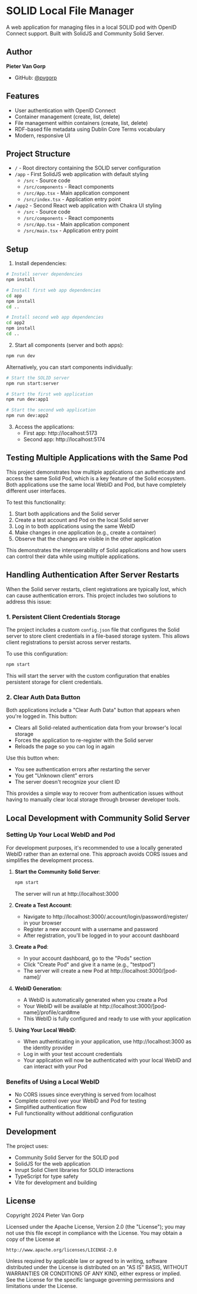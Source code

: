# SOLID Local File Manager

A web application for managing files in a local SOLID pod with OpenID Connect support. Built with SolidJS and Community Solid Server.

## Author

**Pieter Van Gorp**
- GitHub: [@pvgorp](https://github.com/pvgorp)

## Features

- User authentication with OpenID Connect
- Container management (create, list, delete)
- File management within containers (create, list, delete)
- RDF-based file metadata using Dublin Core Terms vocabulary
- Modern, responsive UI

## Project Structure

- `/` - Root directory containing the SOLID server configuration
- `/app` - First SolidJS web application with default styling
  - `/src` - Source code
  - `/src/components` - React components
  - `/src/App.tsx` - Main application component
  - `/src/index.tsx` - Application entry point
- `/app2` - Second React web application with Chakra UI styling
  - `/src` - Source code
  - `/src/components` - React components
  - `/src/App.tsx` - Main application component
  - `/src/main.tsx` - Application entry point

## Setup

1. Install dependencies:
```bash
# Install server dependencies
npm install

# Install first web app dependencies
cd app
npm install
cd ..

# Install second web app dependencies
cd app2
npm install
cd ..
```

2. Start all components (server and both apps):
```bash
npm run dev
```

Alternatively, you can start components individually:

```bash
# Start the SOLID server
npm run start:server

# Start the first web application
npm run dev:app1

# Start the second web application
npm run dev:app2
```

3. Access the applications:
   - First app: http://localhost:5173
   - Second app: http://localhost:5174

## Testing Multiple Applications with the Same Pod

This project demonstrates how multiple applications can authenticate and access the same Solid Pod, which is a key feature of the Solid ecosystem. Both applications use the same local WebID and Pod, but have completely different user interfaces.

To test this functionality:

1. Start both applications and the Solid server
2. Create a test account and Pod on the local Solid server
3. Log in to both applications using the same WebID
4. Make changes in one application (e.g., create a container)
5. Observe that the changes are visible in the other application

This demonstrates the interoperability of Solid applications and how users can control their data while using multiple applications.

## Handling Authentication After Server Restarts

When the Solid server restarts, client registrations are typically lost, which can cause authentication errors. This project includes two solutions to address this issue:

### 1. Persistent Client Credentials Storage

The project includes a custom `config.json` file that configures the Solid server to store client credentials in a file-based storage system. This allows client registrations to persist across server restarts.

To use this configuration:

```bash
npm start
```

This will start the server with the custom configuration that enables persistent storage for client credentials.

### 2. Clear Auth Data Button

Both applications include a "Clear Auth Data" button that appears when you're logged in. This button:

- Clears all Solid-related authentication data from your browser's local storage
- Forces the application to re-register with the Solid server
- Reloads the page so you can log in again

Use this button when:
- You see authentication errors after restarting the server
- You get "Unknown client" errors
- The server doesn't recognize your client ID

This provides a simple way to recover from authentication issues without having to manually clear local storage through browser developer tools.

## Local Development with Community Solid Server

### Setting Up Your Local WebID and Pod

For development purposes, it's recommended to use a locally generated WebID rather than an external one. This approach avoids CORS issues and simplifies the development process.

1. **Start the Community Solid Server**:
   ```bash
   npm start
   ```
   The server will run at http://localhost:3000

2. **Create a Test Account**:
   - Navigate to http://localhost:3000/.account/login/password/register/ in your browser
   - Register a new account with a username and password
   - After registration, you'll be logged in to your account dashboard

3. **Create a Pod**:
   - In your account dashboard, go to the "Pods" section
   - Click "Create Pod" and give it a name (e.g., "testpod")
   - The server will create a new Pod at http://localhost:3000/[pod-name]/

4. **WebID Generation**:
   - A WebID is automatically generated when you create a Pod
   - Your WebID will be available at http://localhost:3000/[pod-name]/profile/card#me
   - This WebID is fully configured and ready to use with your application

5. **Using Your Local WebID**:
   - When authenticating in your application, use http://localhost:3000 as the identity provider
   - Log in with your test account credentials
   - Your application will now be authenticated with your local WebID and can interact with your Pod

### Benefits of Using a Local WebID

- No CORS issues since everything is served from localhost
- Complete control over your WebID and Pod for testing
- Simplified authentication flow
- Full functionality without additional configuration

## Development

The project uses:
- Community Solid Server for the SOLID pod
- SolidJS for the web application
- Inrupt Solid Client libraries for SOLID interactions
- TypeScript for type safety
- Vite for development and building

## License

Copyright 2024 Pieter Van Gorp

Licensed under the Apache License, Version 2.0 (the "License");
you may not use this file except in compliance with the License.
You may obtain a copy of the License at

    http://www.apache.org/licenses/LICENSE-2.0

Unless required by applicable law or agreed to in writing, software
distributed under the License is distributed on an "AS IS" BASIS,
WITHOUT WARRANTIES OR CONDITIONS OF ANY KIND, either express or implied.
See the License for the specific language governing permissions and
limitations under the License. 